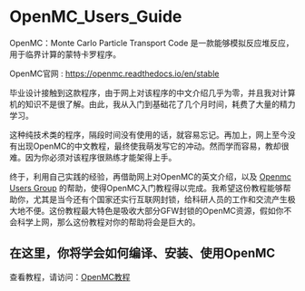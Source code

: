 # OpenMC_Users_Guide
OpenMC：Monte  Carlo  Particle Transport Code 是一款能够模拟反应堆反应，用于临界计算的蒙特卡罗程序。

OpenMC官网 : https://openmc.readthedocs.io/en/stable 

毕业设计接触到这款程序，由于网上对该程序的中文介绍几乎为零，并且我对计算机的知识不是很了解。由此，我从入门到基础花了几个月时间，耗费了大量的精力学习。


这种纯技术类的程序，隔段时间没有使用的话，就容易忘记。再加上，网上至今没有出现OpenMC的中文教程，最终使我萌发写它的冲动。然而学而容易，教却很难。因为你必须对该程序很熟练才能架得上手。

终于，利用自己实践的经验，再借助网上对OpenMC的英文介绍，以及
[Openmc Users Group](https://groups.google.com/forum/?nomobile=true#!forum/openmc-users)
的帮助，使得OpenMC入门教程得以完成。我希望这份教程能够帮助你，尤其是当今还有个国家还实行互联网封锁，给科研人员的工作和交流产生极大地不便。这份教程最大特色是吸收大部分GFW封锁的OpenMC资源，假如你不会科学上网，那么这份教程对你的帮助将会是巨大的。

## 在这里，你将学会如何编译、安装、使用OpenMC

查看教程，请访问：[OpenMC教程](https://github.com/t2015q/OpenMC-Users-Guide/wiki) 

